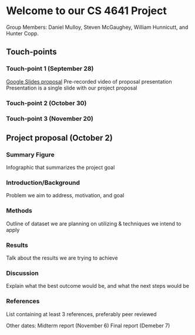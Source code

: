 # Welcome to our CS 4641 Project

Group Members:
Daniel Mulloy, Steven McGaughey, William Hunnicutt, and Hunter Copp.

## Touch-points
### Touch-point 1 (September 28)

[Google Slides proposal](https://docs.google.com/presentation/d/1lqc4cYwl3FGDUaEJnqRbJutyHcS9bqcUW0vrNTv1BoU/edit?usp=sharing)
Pre-recorded video of proposal presentation
Presentation is a single slide with our project proposal

### Touch-point 2 (October 30)


### Touch-point 3 (November 20)

## Project proposal (October 2)

### Summary Figure
Infographic that summarizes the project goal
### Introduction/Background
Problem we aim to address, motivation, and goal
### Methods
Outline of dataset we are planning on utilizing & techniques we intend to apply
### Results
Talk about the results we are trying to achieve
### Discussion
Explain what the best outcome would be, and what the next steps would be
### References
List containing at least 3 references, preferably peer reviewed

Other dates:
Midterm report (November 6)
Final report (Demeber 7)
